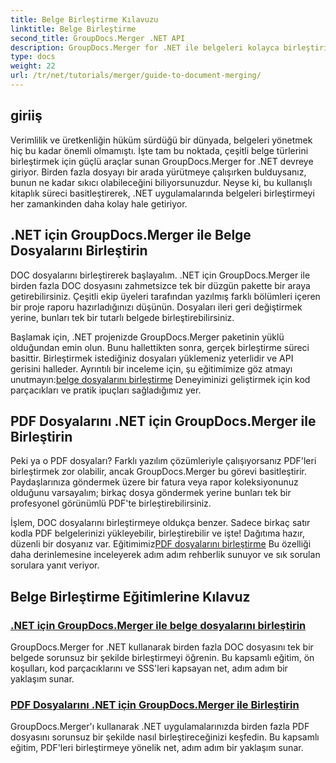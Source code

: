 ```yaml
---
title: Belge Birleştirme Kılavuzu
linktitle: Belge Birleştirme
second_title: GroupDocs.Merger .NET API
description: GroupDocs.Merger for .NET ile belgeleri kolayca birleştirin. DOC ve PDF dosyalarını etkili bir şekilde birleştirmeye yönelik adım adım eğitimleri keşfedin.
type: docs
weight: 22
url: /tr/net/tutorials/merger/guide-to-document-merging/
---
```

## giriiş

Verimlilik ve üretkenliğin hüküm sürdüğü bir dünyada, belgeleri yönetmek hiç bu kadar önemli olmamıştı. İşte tam bu noktada, çeşitli belge türlerini birleştirmek için güçlü araçlar sunan GroupDocs.Merger for .NET devreye giriyor. Birden fazla dosyayı bir arada yürütmeye çalışırken bulduysanız, bunun ne kadar sıkıcı olabileceğini biliyorsunuzdur. Neyse ki, bu kullanışlı kitaplık süreci basitleştirerek, .NET uygulamalarında belgeleri birleştirmeyi her zamankinden daha kolay hale getiriyor.

## .NET için GroupDocs.Merger ile Belge Dosyalarını Birleştirin

DOC dosyalarını birleştirerek başlayalım. .NET için GroupDocs.Merger ile birden fazla DOC dosyasını zahmetsizce tek bir düzgün pakette bir araya getirebilirsiniz. Çeşitli ekip üyeleri tarafından yazılmış farklı bölümleri içeren bir proje raporu hazırladığınızı düşünün. Dosyaları ileri geri değiştirmek yerine, bunları tek bir tutarlı belgede birleştirebilirsiniz. 

 Başlamak için, .NET projenizde GroupDocs.Merger paketinin yüklü olduğundan emin olun. Bunu hallettikten sonra, gerçek birleştirme süreci basittir. Birleştirmek istediğiniz dosyaları yüklemeniz yeterlidir ve API gerisini halleder. Ayrıntılı bir inceleme için, şu eğitimimize göz atmayı unutmayın:[belge dosyalarını birleştirme](./merge-document-files/) Deneyiminizi geliştirmek için kod parçacıkları ve pratik ipuçları sağladığımız yer.

## PDF Dosyalarını .NET için GroupDocs.Merger ile Birleştirin

Peki ya o PDF dosyaları? Farklı yazılım çözümleriyle çalışıyorsanız PDF'leri birleştirmek zor olabilir, ancak GroupDocs.Merger bu görevi basitleştirir. Paydaşlarınıza göndermek üzere bir fatura veya rapor koleksiyonunuz olduğunu varsayalım; birkaç dosya göndermek yerine bunları tek bir profesyonel görünümlü PDF'te birleştirebilirsiniz.

 İşlem, DOC dosyalarını birleştirmeye oldukça benzer. Sadece birkaç satır kodla PDF belgelerinizi yükleyebilir, birleştirebilir ve işte! Dağıtıma hazır, düzenli bir dosyanız var. Eğitimimiz[PDF dosyalarını birleştirme](./merge-pdf-files/) Bu özelliği daha derinlemesine inceleyerek adım adım rehberlik sunuyor ve sık sorulan sorulara yanıt veriyor.

## Belge Birleştirme Eğitimlerine Kılavuz
### [.NET için GroupDocs.Merger ile belge dosyalarını birleştirin](./merge-document-files/)
GroupDocs.Merger for .NET kullanarak birden fazla DOC dosyasını tek bir belgede sorunsuz bir şekilde birleştirmeyi öğrenin. Bu kapsamlı eğitim, ön koşulları, kod parçacıklarını ve SSS'leri kapsayan net, adım adım bir yaklaşım sunar.
### [PDF Dosyalarını .NET için GroupDocs.Merger ile Birleştirin](./merge-pdf-files/)
GroupDocs.Merger'ı kullanarak .NET uygulamalarınızda birden fazla PDF dosyasını sorunsuz bir şekilde nasıl birleştireceğinizi keşfedin. Bu kapsamlı eğitim, PDF'leri birleştirmeye yönelik net, adım adım bir yaklaşım sunar.